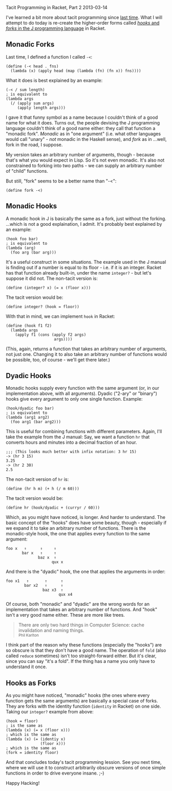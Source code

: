 Tacit Programming in Racket, Part 2
2013-03-14

I've learned a bit more about tacit programming since
[last time](http://r-wos.org/blog/tacit-racket). What I will attempt
to do today is re-create the higher-order forms called [*hooks* and
*forks* in the J programming language](http://www.jsoftware.com/help/learning/09.htm)
in Racket.

Monadic Forks
-------------

Last time, I defined a function I called `-<`:

    
    (define (-< head . fns)
      (lambda (x) (apply head (map (lambda (fn) (fn x)) fns))))

What it does is best explained by an example:

    
    (-< / sum length)
    ; is equivalent to
    (lambda args
      (/ (apply sum args)
         (apply length args)))

I gave it that funny symbol as a name because I couldn't think of a
good name for what it does. Turns out, the people devising the J
programming language couldn't think of a good name either: they
call that function a "monadic fork". *Monadic* as in "one argument" (i.e. what
other languages would call "unary" - *not* monadic in the Haskell sense),
and *fork* as in ...well, fork in the road, I suppose.

My version takes an arbitrary number of arguments, though - because
that's what you would expect in Lisp. So it's not even monadic.
It's also not constrained to forking into two paths - we can
supply an arbitrary number of "child" functions. 

But still, "fork" seems to be a better name than "-<":

    
    (define fork -<)

Monadic Hooks
-------------

A monadic hook in J is basically the same as a fork, just without the forking.
...which is not a good explaination, I admit. It's probably best explained by
an example:

    
    (hook foo bar)
    ; is equivalent to
    (lambda (arg)
      (foo arg (bar arg)))

It's a useful construct in some situations. The example used in the J manual is
finding out if a number is equal to its floor - i.e. if it is an integer.
Racket has that function already built-in, under the name `integer?` - but
let's suppose it did not. The non-tacit version is:

    
    (define (integer? x) (= x (floor x)))

The tacit version would be:

    
    (define integer? (hook = floor))

With that in mind, we can implement `hook` in Racket:

    
    (define (hook f1 f2)
      (lambda args
        (apply f1 (cons (apply f2 args)
                         args))))

(This, again, returns a function that takes an arbitrary number of
arguments, not just one. Changing it to also take an arbitrary number
of functions would be possible, too, of course - we'll get there
later.)

Dyadic Hooks
------------

Monadic hooks supply every function with the same argument (or, in
our implementation above, with all arguments). Dyadic
("2-ary" or "binary") hooks give every argument to only one single function.
Example:
    
    
    (hook/dyadic foo bar)
    ; is equivalent to
    (lambda (arg1 arg2)
      (foo arg1 (bar arg2)))

This is useful for combining functions with different parameters. Again,
I'll take the example from the J manual: Say, we want a function `hr`
that converts hours and minutes into a decimal fraction of an hour.

    
    ;;; (This looks much better with infix notation: 3 hr 15)
    -> (hr 3 15)
    3.25
    -> (hr 2 30)
    2.5

The non-tacit version of `hr` is:

    
    (define (hr h m) (+ h (/ m 60)))

The tacit version would be:

    
    (define hr (hook/dyadic + (curryr / 60)))

Which, as you might have noticed, is longer. And harder to understand.
The basic concept of the "hooks" does have some beauty, though - especially
if we expand it to take an arbitrary number of functions. There is
the monadic-style hook, the one that applies every function to
the same argument:

    foo x   ⇑      ⇑     ⇑
           bar x   ⇑     ⇑
                  baz x  ⇑
                        qux x

And there is the "dyadic" hook, the one that applies the arguments
in order:

    
    foo x1   ⇑       ⇑      ⇑
            bar x2   ⇑      ⇑
                    baz x3  ⇑
                           qux x4
                    
Of course, both "monadic" and "dyadic" are the wrong words for an
implementation that takes an arbitrary number of functions. And
"hook" isn't a very good name either. These are more like trees.

> There are only two hard things in Computer Science: cache invalidation and
> naming things.
> <br><small>Phil Karlton</small>

I think part of the reason why these functions (especially the "hooks") are so
obscure is that they don't have a good name. The operation of `fold` (also
called `reduce` sometimes) isn't too straight-forward either. But it's clear,
since you can say "it's a fold". If the thing has a name you only have to
understand it once.

Hooks as Forks
--------------

As you might have noticed, "monadic" hooks (the ones where every function gets
the same arguments) are basically a special case of forks. They are forks
with the identity function (`identity` in Racket) on one side. Taking our
`integer?` example from above:

    
    (hook = floor)
    ; is the same as
    (lambda (x) (= x (floor x)))
    ; which is the same as
    (lambda (x) (= (identiy x)
                   (floor x)))
    ; which is the same as
    (fork = identity floor)

And that concludes today's tacit programming lession.
See you next time, where we will use it to construct arbitrarily obscure
versions of once simple functions in order to drive everyone insane. ;-)

Happy Hacking!

